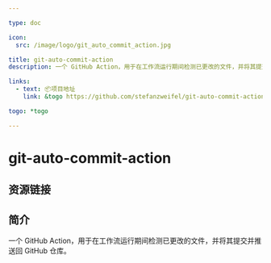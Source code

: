 ```yaml
---

type: doc

icon:
  src: /image/logo/git_auto_commit_action.jpg

title: git-auto-commit-action
description: 一个 GitHub Action，用于在工作流运行期间检测已更改的文件，并将其提交并推送回 GitHub 仓库。

links:
  - text: 📦项目地址
    link: &togo https://github.com/stefanzweifel/git-auto-commit-action

togo: *togo

---
```


<ShowLogo />

# git-auto-commit-action

<ShowBreadcrumb />

## 资源链接

<ShowLinks />

## 简介

一个 GitHub Action，用于在工作流运行期间检测已更改的文件，并将其提交并推送回 GitHub 仓库。